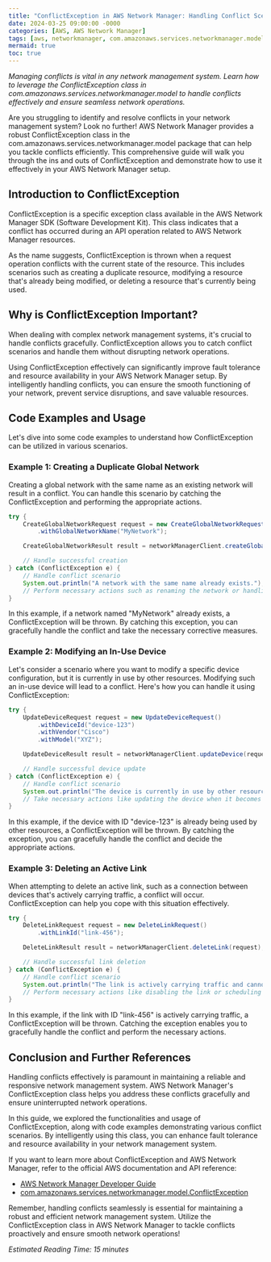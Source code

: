 ```yaml
---
title: "ConflictException in AWS Network Manager: Handling Conflict Scenarios Efficiently"
date: 2024-03-25 09:00:00 -0000
categories: [AWS, AWS Network Manager]
tags: [aws, networkmanager, com.amazonaws.services.networkmanager.model]
mermaid: true
toc: true
---
```



*Managing conflicts is vital in any network management system. Learn how to leverage the ConflictException class in com.amazonaws.services.networkmanager.model to handle conflicts effectively and ensure seamless network operations.*

Are you struggling to identify and resolve conflicts in your network management system? Look no further! AWS Network Manager provides a robust ConflictException class in the com.amazonaws.services.networkmanager.model package that can help you tackle conflicts efficiently. This comprehensive guide will walk you through the ins and outs of ConflictException and demonstrate how to use it effectively in your AWS Network Manager setup.

## Introduction to ConflictException

ConflictException is a specific exception class available in the AWS Network Manager SDK (Software Development Kit). This class indicates that a conflict has occurred during an API operation related to AWS Network Manager resources.

As the name suggests, ConflictException is thrown when a request operation conflicts with the current state of the resource. This includes scenarios such as creating a duplicate resource, modifying a resource that's already being modified, or deleting a resource that's currently being used.

## Why is ConflictException Important?

When dealing with complex network management systems, it's crucial to handle conflicts gracefully. ConflictException allows you to catch conflict scenarios and handle them without disrupting network operations.

Using ConflictException effectively can significantly improve fault tolerance and resource availability in your AWS Network Manager setup. By intelligently handling conflicts, you can ensure the smooth functioning of your network, prevent service disruptions, and save valuable resources.

## Code Examples and Usage

Let's dive into some code examples to understand how ConflictException can be utilized in various scenarios.

### Example 1: Creating a Duplicate Global Network

Creating a global network with the same name as an existing network will result in a conflict. You can handle this scenario by catching the ConflictException and performing the appropriate actions.

```java
try {
    CreateGlobalNetworkRequest request = new CreateGlobalNetworkRequest()
        .withGlobalNetworkName("MyNetwork");

    CreateGlobalNetworkResult result = networkManagerClient.createGlobalNetwork(request);

    // Handle successful creation
} catch (ConflictException e) {
    // Handle conflict scenario
    System.out.println("A network with the same name already exists.");
    // Perform necessary actions such as renaming the network or handling the duplication.
}
```

In this example, if a network named "MyNetwork" already exists, a ConflictException will be thrown. By catching this exception, you can gracefully handle the conflict and take the necessary corrective measures.

### Example 2: Modifying an In-Use Device

Let's consider a scenario where you want to modify a specific device configuration, but it is currently in use by other resources. Modifying such an in-use device will lead to a conflict. Here's how you can handle it using ConflictException:

```java
try {
    UpdateDeviceRequest request = new UpdateDeviceRequest()
        .withDeviceId("device-123")
        .withVendor("Cisco")
        .withModel("XYZ");

    UpdateDeviceResult result = networkManagerClient.updateDevice(request);

    // Handle successful device update
} catch (ConflictException e) {
    // Handle conflict scenario
    System.out.println("The device is currently in use by other resources.");
    // Take necessary actions like updating the device when it becomes available.
}
```

In this example, if the device with ID "device-123" is already being used by other resources, a ConflictException will be thrown. By catching the exception, you can gracefully handle the conflict and decide the appropriate actions.

### Example 3: Deleting an Active Link

When attempting to delete an active link, such as a connection between devices that's actively carrying traffic, a conflict will occur. ConflictException can help you cope with this situation effectively.

```java
try {
    DeleteLinkRequest request = new DeleteLinkRequest()
        .withLinkId("link-456");

    DeleteLinkResult result = networkManagerClient.deleteLink(request);

    // Handle successful link deletion
} catch (ConflictException e) {
    // Handle conflict scenario
    System.out.println("The link is actively carrying traffic and cannot be deleted.");
    // Perform necessary actions like disabling the link or scheduling a deletion at a later time.
}
```

In this example, if the link with ID "link-456" is actively carrying traffic, a ConflictException will be thrown. Catching the exception enables you to gracefully handle the conflict and perform the necessary actions.

## Conclusion and Further References

Handling conflicts effectively is paramount in maintaining a reliable and responsive network management system. AWS Network Manager's ConflictException class helps you address these conflicts gracefully and ensure uninterrupted network operations.

In this guide, we explored the functionalities and usage of ConflictException, along with code examples demonstrating various conflict scenarios. By intelligently using this class, you can enhance fault tolerance and resource availability in your network management system.

If you want to learn more about ConflictException and AWS Network Manager, refer to the official AWS documentation and API reference:

- [AWS Network Manager Developer Guide](https://docs.aws.amazon.com/networkmanager/latest/APIReference/Welcome.html)
- [com.amazonaws.services.networkmanager.model.ConflictException](https://sdk.amazonaws.com/java/api/latest/software/amazon/awssdk/services/networkmanager/model/ConflictException.html)

Remember, handling conflicts seamlessly is essential for maintaining a robust and efficient network management system. Utilize the ConflictException class in AWS Network Manager to tackle conflicts proactively and ensure smooth network operations!

*Estimated Reading Time: 15 minutes*